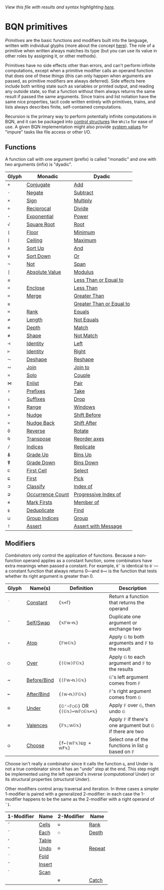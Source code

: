 *View this file with results and syntax highlighting [here](https://mlochbaum.github.io/BQN/doc/primitive.html).*

# BQN primitives

*Primitives* are the basic functions and modifiers built into the language, written with individual glyphs (more about the concept [here](../commentary/primitive.md)). The role of a primitive when written always matches its type (but you can use its value in other roles by assigning it, or other methods).

Primitives have no side effects other than errors, and can't perform infinite computations, except when a primitive modifier calls an operand function that does one of these things (this can only happen when arguments are passed, as primitive modifiers are always deferred). Side effects here include both writing state such as variables or printed output, and reading any outside state, so that a function without them always returns the same result if passed the same arguments. Since trains and list notation have the same nice properties, tacit code written entirely with primitives, trains, and lists always describes finite, self-contained computations.

Recursion is the primary way to perform potentially infinite computations in BQN, and it can be packaged into [control structures](control.md) like `While` for ease of use. A given BQN implementation might also provide [system values](../spec/system.md) for "impure" tasks like file access or other I/O.

## Functions

A function call with one argument (prefix) is called "monadic" and one with two arguments (infix) is "dyadic".

| Glyph | Monadic                                             | Dyadic
|-------|-----------------------------------------------------|---------
| `+`   | [Conjugate](arithmetic.md#basic-arithmetic)         | [Add](arithmetic.md#basic-arithmetic)
| `-`   | [Negate](arithmetic.md#basic-arithmetic)            | [Subtract](arithmetic.md#basic-arithmetic)
| `×`   | [Sign](arithmetic.md#basic-arithmetic)              | [Multiply](arithmetic.md#basic-arithmetic)
| `÷`   | [Reciprocal](arithmetic.md#basic-arithmetic)        | [Divide](arithmetic.md#basic-arithmetic)
| `⋆`   | [Exponential](arithmetic.md#basic-arithmetic)       | [Power](arithmetic.md#basic-arithmetic)
| `√`   | [Square Root](arithmetic.md#basic-arithmetic)       | [Root](arithmetic.md#basic-arithmetic)
| `⌊`   | [Floor](arithmetic.md#additional-arithmetic)        | [Minimum](arithmetic.md#additional-arithmetic)
| `⌈`   | [Ceiling](arithmetic.md#additional-arithmetic)      | [Maximum](arithmetic.md#additional-arithmetic)
| `∧`   | [Sort Up](order.md#sort)                            | [And](logic.md)
| `∨`   | [Sort Down](order.md#sort)                          | [Or](logic.md)
| `¬`   | [Not](logic.md)                                     | [Span](logic.md)
| `\|`  | [Absolute Value](arithmetic.md#additional-arithmetic)| [Modulus](arithmetic.md#additional-arithmetic)
| `≤`   |                                                     | [Less Than or Equal to](arithmetic.md#comparisons)
| `<`   | [Enclose](enclose.md)                               | [Less Than](arithmetic.md#comparisons)
| `>`   | [Merge](couple.md)                                  | [Greater Than](arithmetic.md#comparisons)
| `≥`   |                                                     | [Greater Than or Equal to](arithmetic.md#comparisons)
| `=`   | [Rank](shape.md)                                    | [Equals](arithmetic.md#comparisons)
| `≠`   | [Length](shape.md)                                  | [Not Equals](arithmetic.md#comparisons)
| `≡`   | [Depth](depth.md)                                   | [Match](match.md)
| `≢`   | [Shape](shape.md)                                   | [Not Match](match.md)
| `⊣`   | [Identity](identity.md)                             | [Left](identity.md)
| `⊢`   | [Identity](identity.md)                             | [Right](identity.md)
| `⥊`   | [Deshape](reshape.md)                               | [Reshape](reshape.md)
| `∾`   | [Join](join.md)                                     | [Join to](join.md)
| `≍`   | [Solo](couple.md)                                   | [Couple](couple.md)
| `⋈`   | [Enlist](pair.md)                                   | [Pair](pair.md)
| `↑`   | [Prefixes](prefixes.md)                             | [Take](take.md)
| `↓`   | [Suffixes](prefixes.md)                             | [Drop](take.md)
| `↕`   | [Range](range.md)                                   | [Windows](windows.md)
| `»`   | [Nudge](shift.md)                                   | [Shift Before](shift.md)
| `«`   | [Nudge Back](shift.md)                              | [Shift After](shift.md)
| `⌽`   | [Reverse](reverse.md)                               | [Rotate](reverse.md#rotate)
| `⍉`   | [Transpose](transpose.md)                           | [Reorder axes](transpose.md)
| `/`   | [Indices](replicate.md#indices)                     | [Replicate](replicate.md)
| `⍋`   | [Grade Up](order.md#grade)                          | [Bins Up](order.md#bins)
| `⍒`   | [Grade Down](order.md#grade)                        | [Bins Down](order.md#bins)
| `⊏`   | [First Cell](select.md)                             | [Select](select.md)
| `⊑`   | [First](pick.md#first)                              | [Pick](pick.md)
| `⊐`   | [Classify](selfcmp.md#classify)                     | [Index of](search.md#index-of)
| `⊒`   | [Occurrence Count](selfcmp.md#occurrence-count)     | [Progressive Index of](search.md#progressive-index-of)
| `∊`   | [Mark Firsts](selfcmp.md#mark-firsts)               | [Member of](search.md#member-of)
| `⍷`   | [Deduplicate](selfcmp.md#deduplicate)               | [Find](find.md)
| `⊔`   | [Group Indices](group.md)                           | [Group](group.md)
| `!`   | [Assert](assert.md)                                 | [Assert with Message](assert.md)

## Modifiers

<!--GEN combinator.bqn-->

*Combinators* only control the application of functions. Because a non-function operand applies as a constant function, some combinators have extra meanings when passed a constant. For example, `0˜` is identical to `0˙`—a constant function that always returns 0—and `0⊸<` is the function that tests whether its right argument is greater than 0.

Glyph | Name(s)                 | Definition                     | Description
------|-------------------------|--------------------------------|---------------------------------------
`˙`   | [Constant](constant.md) | `{𝕩⋄𝕗}`                        | Return a function that returns the operand
`˜`   | [Self/Swap](swap.md)    | `{𝕩𝔽𝕨⊣𝕩}`                      | Duplicate one argument or exchange two
`∘`   | [Atop](compose.md)      | `{𝔽𝕨𝔾𝕩}`                       | Apply `𝔾` to both arguments and `𝔽` to the result
`○`   | [Over](compose.md)      | `{(𝔾𝕨)𝔽𝔾𝕩}`                    | Apply `𝔾` to each argument and `𝔽` to the results
`⊸`   | [Before/Bind](hook.md)  | `{(𝔽𝕨⊣𝕩)𝔾𝕩}`                   | `𝔾`'s left argument comes from `𝔽`
`⟜`   | [After/Bind](hook.md)   | `{(𝕨⊣𝕩)𝔽𝔾𝕩}`                   | `𝔽`'s right argument comes from `𝔾`
`⌾`   | [Under](under.md)       | `{𝔾⁼∘𝔽○𝔾}` OR `{(𝔾𝕩)↩𝕨𝔽○𝔾𝕩⋄𝕩}` | Apply `𝔽` over `𝔾`, then undo `𝔾`
`⊘`   | [Valences](valences.md) | `{𝔽𝕩;𝕨𝔾𝕩}`                     | Apply `𝔽` if there's one argument but `𝔾` if there are two
`◶`   | [Choose](choose.md)     | `{f←(𝕨𝔽𝕩)⊑𝕘 ⋄ 𝕨F𝕩}`            | Select one of the functions in list `𝕘` based on `𝔽`

Choose isn't really a combinator since it calls the function `⊑`, and Under is not a true combinator since it has an "undo" step at the end. This step might be implemented using the left operand's inverse (*computational* Under) or its structural properties (*structural* Under).

Other modifiers control array traversal and iteration. In three cases a simpler 1-modifier is paired with a generalized 2-modifier: in each case the 1-modifier happens to be the same as the 2-modifier with a right operand of `¯1`.

| 1-Modifier | Name                                  | 2-Modifier | Name
|------------|---------------------------------------|------------|--------
| `˘`        | [Cells](rank.md)                      | `⎉`        | [Rank](rank.md#rank)
| `¨`        | [Each](map.md)                        | `⚇`        | [Depth](depth.md#the-depth-modifier)
| `⌜`        | [Table](map.md)                       |
| `⁼`        | [Undo](undo.md)                       | `⍟`        | [Repeat](repeat.md)
| `´`        | [Fold](fold.md)                       |
| `˝`        | [Insert](fold.md)                     |
| `` ` ``    | [Scan](scan.md)                       |
|            |                                       | `⎊`        | [Catch](assert.md#catch)
